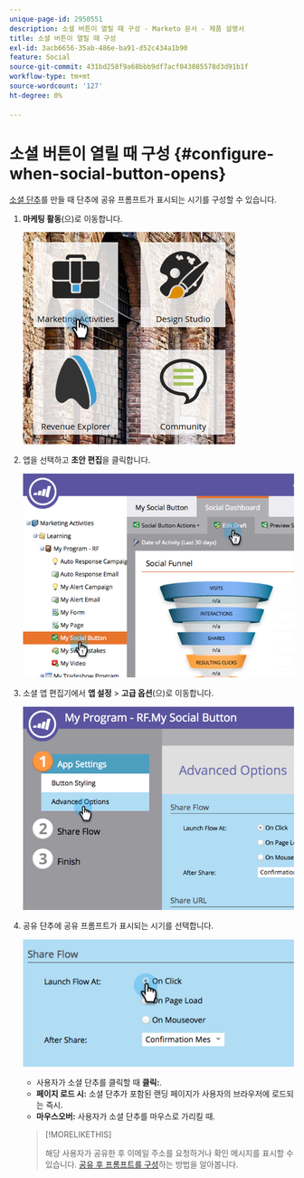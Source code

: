 ```yaml
---
unique-page-id: 2950551
description: 소셜 버튼이 열릴 때 구성 - Marketo 문서 - 제품 설명서
title: 소셜 버튼이 열릴 때 구성
exl-id: 3acb6656-35ab-486e-ba91-d52c434a1b90
feature: Social
source-git-commit: 431bd258f9a68bbb9df7acf043085578d3d91b1f
workflow-type: tm+mt
source-wordcount: '127'
ht-degree: 0%

---
```


# 소셜 버튼이 열릴 때 구성 {#configure-when-social-button-opens}

[소셜 단추](/help/marketo/product-docs/demand-generation/landing-pages/free-form-landing-pages/add-a-social-button-to-a-free-form-landing-page.md)를 만들 때 단추에 공유 프롬프트가 표시되는 시기를 구성할 수 있습니다.

1. **마케팅 활동**(으)로 이동합니다.

   ![](assets/ma-3.png)

1. 앱을 선택하고 **초안 편집**&#x200B;을 클릭합니다.

   ![](assets/image2014-9-22-16-3a35-3a50.png)

1. 소셜 앱 편집기에서 **앱 설정** > **고급 옵션**(으)로 이동합니다.

   ![](assets/image2014-9-22-16-3a36-3a6.png)

1. 공유 단추에 공유 프롬프트가 표시되는 시기를 선택합니다.

   ![](assets/image2014-9-22-16-3a36-3a21.png)

   * 사용자가 소셜 단추를 클릭할 때 **클릭:**.
   * **페이지 로드 시:** 소셜 단추가 포함된 랜딩 페이지가 사용자의 브라우저에 로드되는 즉시.
   * **마우스오버:** 사용자가 소셜 단추를 마우스로 가리킬 때.

   >[!MORELIKETHIS]
   >
   >해당 사용자가 공유한 후 이메일 주소를 요청하거나 확인 메시지를 표시할 수 있습니다. [공유 후 프롬프트를 구성](/help/marketo/product-docs/demand-generation/social/configuring-social-actions/configure-after-share-prompts.md)하는 방법을 알아봅니다.
